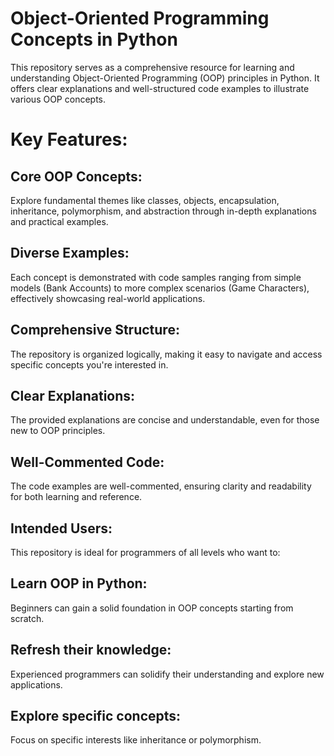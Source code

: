 # Object-Oriented Programming Concepts in Python
This repository serves as a comprehensive resource for learning and understanding Object-Oriented Programming (OOP) principles in Python. It offers clear explanations and well-structured code examples to illustrate various OOP concepts.

# Key Features:

## Core OOP Concepts: 
Explore fundamental themes like classes, objects, encapsulation, inheritance, polymorphism, and abstraction through in-depth explanations and practical examples.
## Diverse Examples: 
Each concept is demonstrated with code samples ranging from simple models (Bank Accounts) to more complex scenarios (Game Characters), effectively showcasing real-world applications.
## Comprehensive Structure: 
The repository is organized logically, making it easy to navigate and access specific concepts you're interested in.
## Clear Explanations: 
The provided explanations are concise and understandable, even for those new to OOP principles.
## Well-Commented Code: 
The code examples are well-commented, ensuring clarity and readability for both learning and reference.

## Intended Users:
This repository is ideal for programmers of all levels who want to:
## Learn OOP in Python: 
Beginners can gain a solid foundation in OOP concepts starting from scratch.
## Refresh their knowledge: 
Experienced programmers can solidify their understanding and explore new applications.
## Explore specific concepts: 
Focus on specific interests like inheritance or polymorphism.
